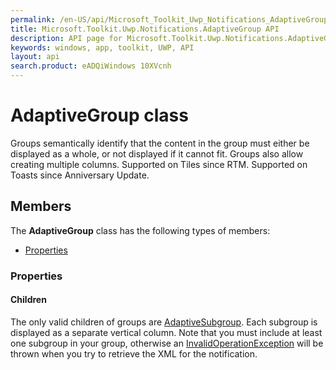 ```yaml
---
permalink: /en-US/api/Microsoft_Toolkit_Uwp_Notifications_AdaptiveGroup.htm
title: Microsoft.Toolkit.Uwp.Notifications.AdaptiveGroup API 
description: API page for Microsoft.Toolkit.Uwp.Notifications.AdaptiveGroup
keywords: windows, app, toolkit, UWP, API
layout: api
search.product: eADQiWindows 10XVcnh
---
```



# AdaptiveGroup class

Groups semantically identify that the content in the group must either be displayed as a whole, or not displayed if it cannot fit. Groups also allow creating multiple columns. Supported on Tiles since RTM. Supported on Toasts since Anniversary Update.

## Members

The **AdaptiveGroup** class has the following types of members:

* [Properties](#Properties)

### Properties

#### Children

The only valid children of groups are [AdaptiveSubgroup](Microsoft_Toolkit_Uwp_Notifications_AdaptiveSubgroup.htm). Each subgroup is displayed as a separate vertical column. Note that you must include at least one subgroup in your group, otherwise an [InvalidOperationException](https://msdn.microsoft.com/library/windows/apps/System.InvalidOperationException) will be thrown when you try to retrieve the XML for the notification.




